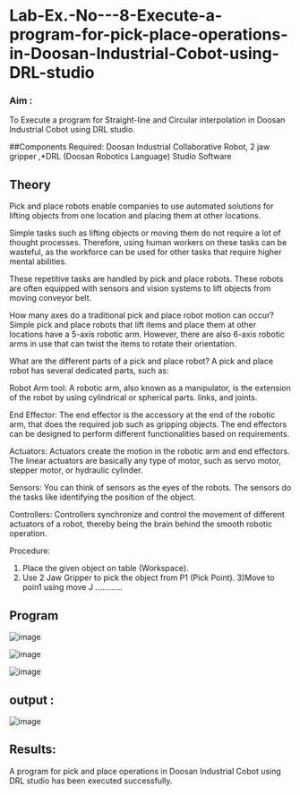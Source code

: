# Lab-Ex.-No---8-Execute-a-program-for-pick-place-operations-in-Doosan-Industrial-Cobot-using-DRL-studio
### Aim :
To Execute a program for Straight-line and Circular interpolation in Doosan Industrial Cobot using DRL studio.

##Components Required: Doosan Industrial Collaborative Robot, 2 jaw gripper ,*DRL (Doosan Robotics Language) Studio Software


## Theory 
Pick and place robots enable companies to use automated solutions for lifting objects from one location and placing them at other locations.

Simple tasks such as lifting objects or moving them do not require a lot of thought processes. Therefore, using human workers on these tasks can be wasteful, as the workforce can be used for other tasks that require higher mental abilities.

These repetitive tasks are handled by pick and place robots. These robots are often equipped with sensors and vision systems to lift objects from moving conveyor belt.

How many axes do a traditional pick and place robot motion can occur?
Simple pick and place robots that lift items and place them at other locations have a 5-axis robotic arm. However, there are also 6-axis robotic arms in use that can twist the items to rotate their orientation.

What are the different parts of a pick and place robot?
A pick and place robot has several dedicated parts, such as:

Robot Arm tool: A robotic arm, also known as a manipulator, is the extension of the robot by using cylindrical or spherical parts. links, and joints.

End Effector: The end effector is the accessory at the end of the robotic arm, that does the required job such as gripping objects. The end effectors can be designed to perform different functionalities based on requirements.

Actuators: Actuators create the motion in the robotic arm and end effectors. The linear actuators are basically any type of motor, such as servo motor, stepper motor, or hydraulic cylinder.

Sensors: You can think of sensors as the eyes of the robots. The sensors do the tasks like identifying the position of the object.

Controllers: Controllers synchronize and control the movement of different actuators of a robot, thereby being the brain behind the smooth robotic operation.



Procedure:


1) Place the given object on table (Workspace).
2) Use 2 Jaw Gripper to pick the object from P1 (Pick Point). 
3)Move to poin1 using move J
............


## Program 
![image](https://user-images.githubusercontent.com/94165326/175800324-0dacd3f3-dc6f-4645-9aa4-cdbe0f275e97.png)

![image](https://user-images.githubusercontent.com/94165326/175800328-e0895814-8c3c-47b2-85b8-081078a35f4c.png)

![image](https://user-images.githubusercontent.com/94165326/175800332-baca6975-3054-444f-9739-5216f4dd41cd.png)

## output : 


![image](https://user-images.githubusercontent.com/94165326/175800347-730428c4-1dac-4ec8-91b4-08f2708455b1.png)


## Results: 

A program for pick and place operations in Doosan Industrial Cobot using DRL studio has been executed successfully.






